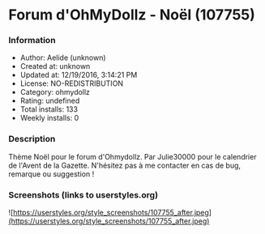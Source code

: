 # Forum d'OhMyDollz - Noël (107755)

### Information
- Author: Aelide (unknown)
- Created at: unknown
- Updated at: 12/19/2016, 3:14:21 PM
- License: NO-REDISTRIBUTION
- Category: ohmydollz
- Rating: undefined
- Total installs: 133
- Weekly installs: 0


### Description
Thème Noël pour le forum d'Ohmydollz.
Par Julie30000 pour le calendrier de l'Avent de la Gazette.
N'hésitez pas à me contacter en cas de bug, remarque ou suggestion !


### Screenshots (links to userstyles.org)
![https://userstyles.org/style_screenshots/107755_after.jpeg](https://userstyles.org/style_screenshots/107755_after.jpeg)


